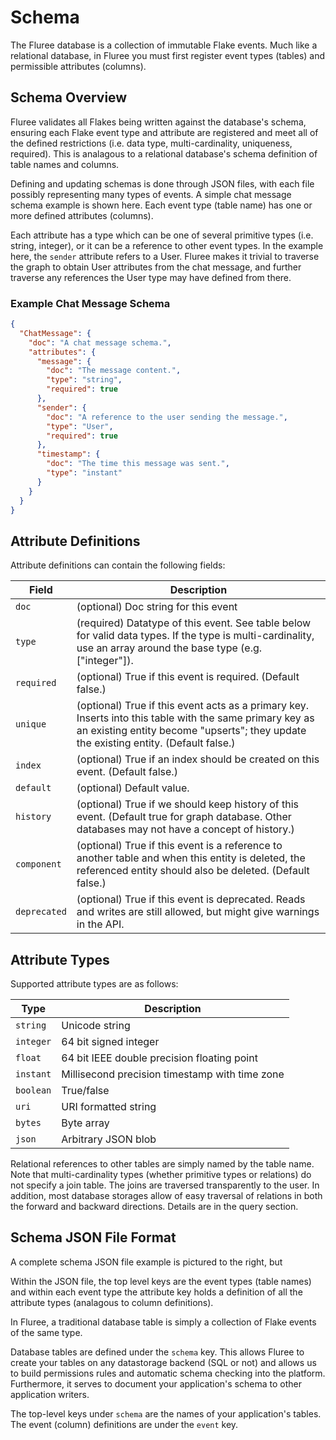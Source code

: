
# Schema

The Fluree database is a collection of immutable Flake events. Much like a relational database, in Fluree you must first register event types (tables) and permissible attributes (columns).

## Schema Overview

Fluree validates all Flakes being written against the database's schema, ensuring each Flake event type and attribute are registered and meet all of the defined restrictions (i.e. data type, multi-cardinality, uniqueness, required). This is analagous to a relational database's schema definition of table names and columns.

Defining and updating schemas is done through JSON files, with each file possibly representing many types of events. A simple chat message schema example is shown here. Each event type (table name) has one or more defined attributes (columns).

Each attribute has a type which can be one of several primitive types (i.e. string, integer), or it can be a reference to other event types. In the example here, the `sender` attribute refers to a User. Fluree makes it trivial to traverse the graph to obtain User attributes from the chat message, and further traverse any references the User type may have defined from there.

### Example Chat Message Schema

```json
{
  "ChatMessage": {
    "doc": "A chat message schema.",
    "attributes": {
      "message": {
        "doc": "The message content.",
        "type": "string",
        "required": true
      },
      "sender": {
        "doc": "A reference to the user sending the message.",
        "type": "User",
        "required": true
      },
      "timestamp": {
        "doc": "The time this message was sent.",
        "type": "instant"
      }
    }
  }
}
```


## Attribute Definitions

Attribute definitions can contain the following fields:

Field | Description
---|---
`doc` | (optional) Doc string for this event
`type` | (required) Datatype of this event. See table below for valid data types.  If the type is multi-cardinality, use an array around the base type (e.g. ["integer"]).
`required` | (optional) True if this event is required. (Default false.)
`unique` | (optional) True if this event acts as a primary key.  Inserts into this table with the same primary key as an existing entity become "upserts"; they update the existing entity.  (Default false.)
`index` | (optional) True if an index should be created on this event. (Default false.)
`default` | (optional) Default value.
`history` | (optional) True if we should keep history of this event. (Default true for graph database.  Other databases may not have a concept of history.)
`component` | (optional) True if this event is a reference to another table and when this entity is deleted, the referenced entity should also be deleted. (Default false.)
`deprecated` | (optional) True if this event is deprecated.  Reads and writes are still allowed, but might give warnings in the API.


## Attribute Types

Supported attribute types are as follows:

Type | Description
---|---
`string` | Unicode string
`integer` | 64 bit signed integer
`float` | 64 bit IEEE double precision floating point
`instant` | Millisecond precision timestamp with time zone
`boolean` | True/false
`uri` | URI formatted string
`bytes` | Byte array
`json` | Arbitrary JSON blob

Relational references to other tables are simply named by the table name.  Note that multi-cardinality types (whether primitive types or relations) do not specify a join table.  The joins are traversed transparently to the user.  In addition, most database storages allow of easy traversal of relations in both the forward and backward directions.  Details are in the query section.


## Schema JSON File Format



A complete schema JSON file example is pictured to the right, but 

Within the JSON file, the top level keys are the event types (table names) and within each event type the attribute key holds a definition of all the attribute types (analagous to column definitions).





In Fluree, a traditional database table is simply a collection of Flake events of the same type.

Database tables are defined under the `schema` key.  This allows Fluree to create your tables on any datastorage backend (SQL or not) and allows us to build permissions rules and automatic schema checking into the platform.  Furthermore, it serves to document your application's schema to other application writers.

The top-level keys under `schema` are the names of your application's tables.  The event (column) definitions are under the `event` key.



